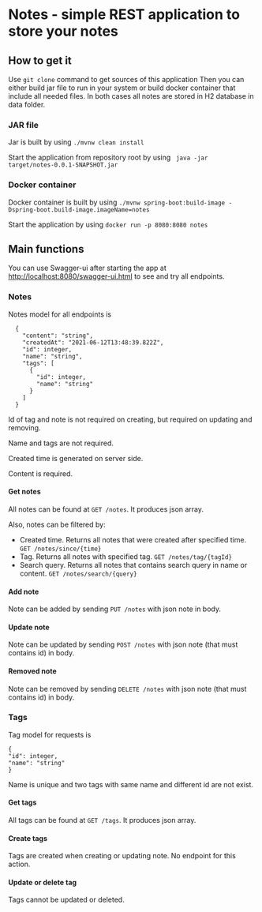 # Notes - simple REST application to store your notes

## How to get it

Use `git clone` command to get sources of this application
Then you can either build jar file to run in your system or build docker container that include all needed files.
In both cases all notes are stored in H2 database in data folder.

### JAR file

Jar is built by using `./mvnw clean install`

Start the application from repository root by using ` java -jar target/notes-0.0.1-SNAPSHOT.jar`


### Docker container

Docker container is built by using `./mvnw spring-boot:build-image -Dspring-boot.build-image.imageName=notes`

Start the application by using `docker run -p 8080:8080 notes`



## Main functions

You can use Swagger-ui after starting the app at
[http://localhost:8080/swagger-ui.html](http://localhost:8080/swagger-ui.html) 
to see and try all endpoints.

### Notes
Notes model for all endpoints is 
```
  {
    "content": "string",
    "createdAt": "2021-06-12T13:48:39.822Z",
    "id": integer,
    "name": "string",
    "tags": [
      {
        "id": integer,
        "name": "string"
      }
    ]
  }
```
Id of tag and note is not required on creating, but required on updating and removing. 

Name and tags are not required.

Created time is generated on server side.

Content is required.
#### Get notes

All notes can be found at `GET /notes`. It produces json array.

Also, notes can be filtered by:
* Created time. Returns all notes that were created after specified time.  `GET /notes/since/{time}`
* Tag. Returns all notes with specified tag. `GET /notes/tag/{tagId}`
* Search query. Returns all notes that contains search query in name or content. `GET /notes/search/{query}`

#### Add note

Note can be added by sending `PUT /notes` with json note in body.

#### Update note

Note can be updated by sending `POST /notes` with json note (that must contains id) in body.

#### Removed note

Note can be removed by sending `DELETE /notes` with json note (that must contains id) in body.


### Tags

Tag model for requests is 
```
{
"id": integer,
"name": "string"
}
```
Name is unique and two tags with same name and different id are not exist.
#### Get tags

All tags can be found at `GET /tags`. It produces json array.

#### Create tags

Tags are created when creating or updating note. No endpoint for this action.

#### Update or delete tag

Tags cannot be updated or deleted.